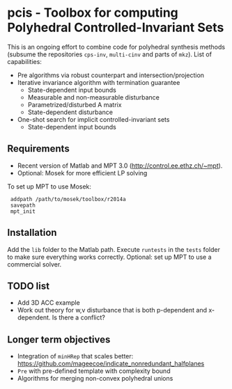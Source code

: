 # pcis - Toolbox for computing Polyhedral Controlled-Invariant Sets

This is an ongoing effort to combine code for polyhedral synthesis methods (subsume the repositories `cps-inv`, `multi-cinv` and parts of `mkz`). List of capabilities:

 - Pre algorithms via robust counterpart and intersection/projection
 - Iterative invariance algorithm with termination guarantee
   - State-dependent input bounds
   - Measurable and non-measurable disturbance
   - Parametrized/disturbed A matrix
   - State-dependent disturbance
 - One-shot search for implicit controlled-invariant sets
   - State-dependent input bounds

## Requirements
 - Recent version of Matlab and MPT 3.0 (http://control.ee.ethz.ch/~mpt).
 - Optional: Mosek for more efficient LP solving

To set up MPT to use Mosek:

``` 
 addpath /path/to/mosek/toolbox/r2014a
 savepath
 mpt_init 
```

## Installation
Add the `lib` folder to the Matlab path. Execute `runtests` in the `tests` folder to make sure everything works correctly. Optional: set up MPT to use a commercial solver.

## TODO list

 - Add 3D ACC example
 - Work out theory for w,v disturbance that is both p-dependent and x-dependent. Is there a conflict? 

## Longer term objectives

 - Integration of `minHRep` that scales better: https://github.com/mageecoe/indicate_nonredundant_halfplanes
 - `Pre` with pre-defined template with complexity bound
 - Algorithms for merging non-convex polyhedral unions
